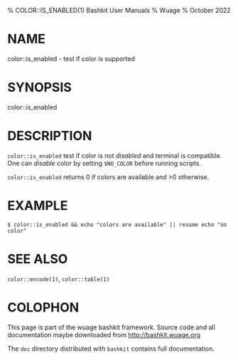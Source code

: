 % COLOR::IS_ENABLED(1) Bashkit User Manuals
% Wuage
% October 2022

# NAME

color::is_enabled - test if color is supported

# SYNOPSIS

color::is_enabled

# DESCRIPTION

`color::is_enabled` test if color is not *disabled* and terminal is compatible.
One can *disable* color by setting `$NO_COLOR` before running scripts.

`color::is_enabled` returns 0 if colors are available and >0 otherwise.

# EXAMPLE

    $ color::is_enabled && echo "colors are available" || resume echo "no color"

# SEE ALSO

`color::encode(1)`, `color::table(1)`

# COLOPHON
This page is part of the wuage bashkit framework. Source code and all
documentation maybe downloaded from <http://bashkit.wuage.org>

The `doc` directory distributed with `bashkit` contains full documentation.
